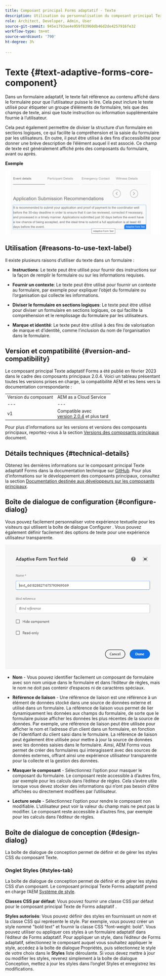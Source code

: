 ```yaml
---
title: Composant principal Forms adaptatif - Texte
description: Utilisation ou personnalisation du composant principal Texte de Forms adaptatif .
role: Architect, Developer, Admin, User
source-git-commit: 945e1793ae4e959f83960db46d2de4257916fe32
workflow-type: tm+mt
source-wordcount: '790'
ht-degree: 3%

---
```



# Texte {#text-adaptive-forms-core-component}

Dans un formulaire adaptatif, le texte fait référence au contenu affiché dans le formulaire pour que l’utilisateur puisse le lire. Cela peut inclure le texte utilisé pour étiqueter un groupe d’éléments de formulaire, tels que des champs de texte, ainsi que toute instruction ou information supplémentaire fournie à l’utilisateur.

Cela peut également permettre de diviser la structure d’un formulaire en sections logiques, ce qui facilite la compréhension et la saisie du formulaire par les utilisateurs. En outre, il peut être utilisé à des fins d’accessibilité pour donner une brève description de l’élément auquel il est associé. Ce champ de texte est généralement affiché près des composants du formulaire, avant ou après.

**Exemple**

![](/help/adaptive-forms/assets/text.png)

## Utilisation {#reasons-to-use-text-label}

Il existe plusieurs raisons d’utiliser du texte dans un formulaire :

* **Instructions**: Le texte peut être utilisé pour fournir des instructions sur la façon de remplir le formulaire ou sur les informations requises.

* **Fournir un contexte**: Le texte peut être utilisé pour fournir un contexte au formulaire, par exemple pour expliquer l’objet du formulaire ou l’organisation qui collecte les informations.

* **Diviser le formulaire en sections logiques**: Le texte peut être utilisé pour diviser un formulaire en sections logiques, ce qui facilite la compréhension et le remplissage du formulaire par les utilisateurs.

* **Marque et identité**: Le texte peut être utilisé à des fins de valorisation de marque et d’identité, comme l’inclusion du nom de l’organisation dans le formulaire.

## Version et compatibilité {#version-and-compatibility}

Le composant principal Texte adaptatif Forms a été publié en février 2023 dans le cadre des composants principaux 2.0.4. Voici un tableau présentant toutes les versions prises en charge, la compatibilité AEM et les liens vers la documentation correspondante :

|  |  |
|---|---|
| Version du composant | AEM as a Cloud Service |
| --- | --- |
| v1 | Compatible avec<br>[version 2.0.4](/help/versions.md) et plus tard | Compatible | Compatible |

Pour plus d’informations sur les versions et versions des composants principaux, reportez-vous à la section [Versions des composants principaux](/help/versions.md) document.

<!-- ## Sample Component Output {#sample-component-output}

To experience the Accordion Component as well as see examples of its configuration options as well as HTML and JSON output, visit the [Component Library](https://adobe.com/go/aem_cmp_library_accordion). -->

## Détails techniques {#technical-details}

Obtenez les dernières informations sur le composant principal Texte adaptatif Forms dans la documentation technique sur [GitHub](https://github.com/adobe/aem-core-forms-components/tree/master/ui.af.apps/src/main/content/jcr_root/apps/core/fd/components/form/text/v1/text). Pour plus d’informations sur le développement des composants principaux, consultez la section [Documentation destinée aux développeurs sur les composants principaux](/help/developing/overview.md).

## Boîte de dialogue de configuration {#configure-dialog}

Vous pouvez facilement personnaliser votre expérience textuelle pour les visiteurs qui utilisent la boîte de dialogue Configurer . Vous pouvez également définir facilement des options de texte pour une expérience utilisateur transparente.

![Onglet Simple](/help/adaptive-forms/assets/text_properties.png)

* **Nom** - Vous pouvez identifier facilement un composant de formulaire avec son nom unique dans le formulaire et dans l’éditeur de règles, mais le nom ne doit pas contenir d’espaces ni de caractères spéciaux.

* **Référence de liaison** - Une référence de liaison est une référence à un élément de données stocké dans une source de données externe et utilisé dans un formulaire. La référence de liaison vous permet de lier dynamiquement les données aux champs du formulaire, de sorte que le formulaire puisse afficher les données les plus récentes de la source de données. Par exemple, une référence de liaison peut être utilisée pour afficher le nom et l’adresse d’un client dans un formulaire, en fonction de l’identifiant du client saisi dans le formulaire. La référence de liaison peut également être utilisée pour mettre à jour la source de données avec les données saisies dans le formulaire. Ainsi, AEM Forms vous permet de créer des formulaires qui interagissent avec des sources de données externes, offrant ainsi une expérience utilisateur transparente pour la collecte et la gestion des données.
* **Masquer le composant** - Sélectionnez l’option pour masquer le composant du formulaire. Le composant reste accessible à d’autres fins, par exemple pour les calculs dans l’éditeur de règles. Cela s’avère utile lorsque vous devez stocker des informations qui n’ont pas besoin d’être affichées ou directement modifiées par l’utilisateur.
* **Lecture seule** - Sélectionnez l’option pour rendre le composant non modifiable. L’utilisateur peut voir la valeur du champ mais ne peut pas la modifier. Le composant reste accessible à d’autres fins, par exemple pour les calculs dans l’éditeur de règles.


## Boîte de dialogue de conception {#design-dialog}

La boîte de dialogue de conception permet de définir et de gérer les styles CSS du composant Texte.


### Onglet Styles {#styles-tab}

La boîte de dialogue de conception permet de définir et de gérer les styles CSS d’un composant. Le composant principal Texte Forms adaptatif prend en charge l’AEM [Système de style](/help/get-started/authoring.md#component-styling).

**Classes CSS par défaut**: Vous pouvez fournir une classe CSS par défaut pour le composant principal Texte de Forms adaptatif .

**Styles autorisés**: Vous pouvez définir des styles en fournissant un nom et la classe CSS qui représente le style. Par exemple, vous pouvez créer un style nommé &quot;bold text&quot; et fournir la classe CSS &quot;font-weight: bold&quot;. Vous pouvez utiliser ou appliquer ces styles à un formulaire adaptatif dans l’éditeur de Forms adaptatif. Pour appliquer un style, dans l’éditeur de Forms adaptatif, sélectionnez le composant auquel vous souhaitez appliquer le style, accédez à la boîte de dialogue Propriétés, puis sélectionnez le style de votre choix dans le **Styles** liste déroulante. Si vous devez mettre à jour ou modifier les styles, revenez simplement à la boîte de dialogue Conception, mettez à jour les styles dans l’onglet Styles et enregistrez les modifications.
